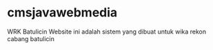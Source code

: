 # cmsjavawebmedia

WRK Batulicin
Website ini adalah sistem yang dibuat untuk wika rekon cabang batulicin
